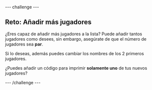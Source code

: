 --- challenge ---
## Reto: Añadir más jugadores
¿Eres capaz de añadir más jugadores a la lista? Puede añadir tantos jugadores como desees, sin embargo, asegúrate de que el número de jugadores sea __par__. 

Si lo deseas, además puedes cambiar los nombres de los 2 primeros jugadores.

¿Puedes añadir un código para imprimir __solamente uno__ de tus nuevos jugadores?



--- /challenge ---